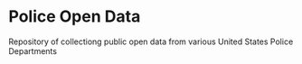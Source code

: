 # Police Open Data
Repository of collectiong public open data from various United States Police Departments
